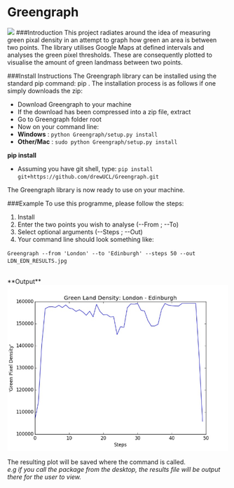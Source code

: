 Greengraph <br>
=============================================

<a href="https://travis-ci.org/drewUCL/Greengraph/builds/101419288"><img src="https://travis-ci.org/drewUCL/Greengraph.svg?branch=master"></a>
###Introduction
This project radiates around the idea of measuring green pixal density in an attempt to graph how green an area is between two points. The library utilises Google Maps at defined intervals and analyses the green pixel thresholds. These are consequently plotted to visualise the amount of green landmass between two points. 

###Install Instructions
The Greengraph library can be installed using the standard pip command: pip <library>. The installation process is as follows if one simply downloads the zip:
- Download Greengraph to your machine
- If the download has been compressed into a zip file, extract
- Go to Greengraph folder root
- Now on your command line:
- **Windows**    : `python Greengraph/setup.py install`
- **Other/Mac**  : `sudo python Greengraph/setup.py install`

**pip install**
- Assuming you have git shell, type: 
`pip install git+https://github.com/drewUCL/Greengraph.git`

The Greengraph library is now ready to use on your machine.

###Example
To use this programme, please follow the steps:

1. Install
2. Enter the two points you wish to analyse (--From ; --To)
3. Select optional arguments (--Steps ; --Out)
4. Your command line should look something like: 

`Greengraph --from 'London' --to 'Edinburgh' --steps 50 --out LDN_EDN_RESULTS.jpg`

<br>
**Output**
<br>
<img src="https://raw.githubusercontent.com/drewUCL/Greengraph/master/Example%20Chart/LDN_EDN_RESULTS.jpg" alt="Result Output">

The resulting plot will be saved where the command is called. <br>
*e.g if you call the package from the desktop, the results file will be output there for the user to view.*